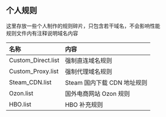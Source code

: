 ## 个人规则  
这里存放一些个人制作的规则碎片，只包含若干域名，不会影响性能  
规则文件内有注释说明域名内容  

| 名称 | 内容 |
|:-|:-|
| Custom_Direct.list | 强制直连域名规则 |
| Custom_Proxy.list | 强制代理域名规则 |
| Steam_CDN.list | Steam 国内下载 CDN 地址规则 |
| Ozon.list | 国外电商网站 Ozon 规则 |
| HBO.list | HBO 补充规则 |
